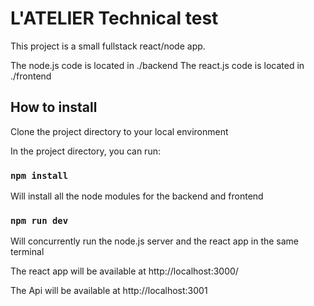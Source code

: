 # L'ATELIER Technical test

This project is a small fullstack react/node app.

The node.js code is located in ./backend
The react.js code is located in ./frontend

## How to install

Clone the project directory to your local environment

In the project directory, you can run:

### `npm install`

Will install all the node modules for the backend and frontend

### `npm run dev`

Will concurrently run the node.js server and the react app in the same terminal

The react app will be available at
http://localhost:3000/

The Api will be available at
http://localhost:3001
